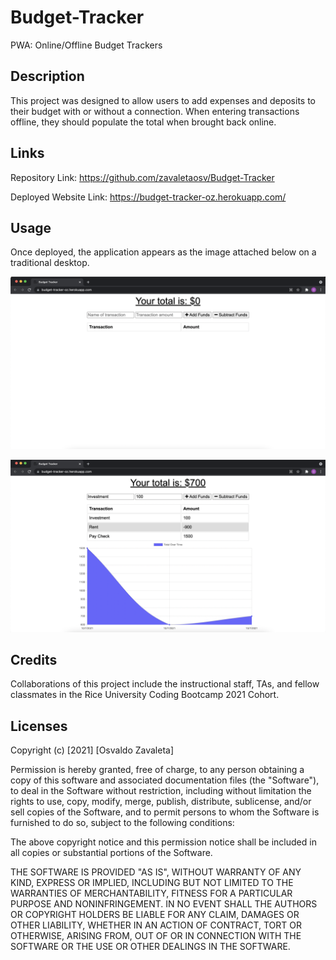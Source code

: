 # Budget-Tracker
PWA: Online/Offline Budget Trackers
## Description

This project was designed to allow users to add expenses and deposits to their budget with or without a connection. When entering transactions offline, they should populate the total when brought back online.
## Links

Repository Link: https://github.com/zavaletaosv/Budget-Tracker

Deployed Website Link: https://budget-tracker-oz.herokuapp.com/
## Usage

Once deployed, the application appears as the image attached below on a traditional desktop.

<img
src="public/images/ss1.png"
alt="A screenshot of the application" />

<img
src="public/images/ss2.png"
alt="A screenshot of the application" />

## Credits

Collaborations of this project include the instructional staff, TAs, and fellow classmates in the Rice University Coding Bootcamp 2021 Cohort.

## Licenses

Copyright (c) [2021] [Osvaldo Zavaleta]

Permission is hereby granted, free of charge, to any person obtaining a copy of this software and associated documentation files (the "Software"), to deal in the Software without restriction, including without limitation the rights to use, copy, modify, merge, publish, distribute, sublicense, and/or sell copies of the Software, and to permit persons to whom the Software is furnished to do so, subject to the following conditions:

The above copyright notice and this permission notice shall be included in all copies or substantial portions of the Software.

THE SOFTWARE IS PROVIDED "AS IS", WITHOUT WARRANTY OF ANY KIND, EXPRESS OR IMPLIED, INCLUDING BUT NOT LIMITED TO THE WARRANTIES OF MERCHANTABILITY, FITNESS FOR A PARTICULAR PURPOSE AND NONINFRINGEMENT. IN NO EVENT SHALL THE AUTHORS OR COPYRIGHT HOLDERS BE LIABLE FOR ANY CLAIM, DAMAGES OR OTHER LIABILITY, WHETHER IN AN ACTION OF CONTRACT, TORT OR OTHERWISE, ARISING FROM, OUT OF OR IN CONNECTION WITH THE SOFTWARE OR THE USE OR OTHER DEALINGS IN THE SOFTWARE.
